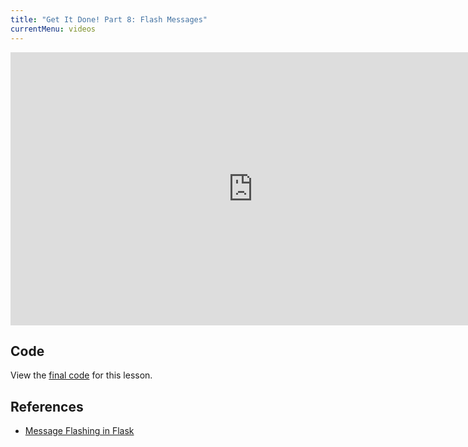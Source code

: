 ```yaml
---
title: "Get It Done! Part 8: Flash Messages"
currentMenu: videos
---
```


<div class="youtube-wrapper"><iframe width="776" height="437" src="https://www.youtube-nocookie.com/embed/51SAZysvff4?rel=0" frameborder="0" allowfullscreen></iframe></div>

## Code

View the [final code](https://github.com/LaunchCodeEducation/get-it-done/tree/bb96f8ea76df9e57c92574abc7286243693675b8) for this lesson.

## References

- [Message Flashing in Flask](http://flask.pocoo.org/docs/0.12/quickstart/#message-flashing)
